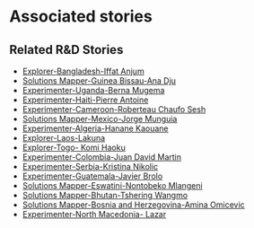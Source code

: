 # Associated stories

<!-- !!DO NOT REMOVE!! start autogenerated hyperlinks -->
## Related R&D Stories
- [Explorer\-Bangladesh\-Iffat Anjum](/stories/?doc=Explorers_BGD)
- [Solutions Mapper\-Guinea Bissau\-Ana Dju](/stories/?doc=SolutionMappers_GNB)
- [Experimenter\-Uganda\-Berna Mugema](/stories/?doc=Experimenters_UGA)
- [Experimenter\-Haiti\-Pierre Antoine](/stories/?doc=Experimenters_HTI)
- [Experimenter\-Cameroon\-Roberteau Chaufo Sesh](/stories/?doc=Experimenters_CMR)
- [Solutions Mapper\-Mexico\-Jorge Munguia](/stories/?doc=SolutionMappers_MEX)
- [Experimenter\-Algeria\-Hanane Kaouane](/stories/?doc=Experimenters_DZA)
- [Explorer\-Laos\-Lakuna](/stories/?doc=Explorers_LAO)
- [Explorer\-Togo\- Komi Haoku](/stories/?doc=Explorers_TGO)
- [Experimenter\-Colombia\-Juan David Martin](/stories/?doc=Experimenters_COL)
- [Experimenter\-Serbia\-Kristina Nikolic](/stories/?doc=Experimenters_SRB)
- [Experimenter\-Guatemala\-Javier Brolo](/stories/?doc=Experimenters_GTM)
- [Solutions Mapper\-Eswatini\-Nontobeko Mlangeni](/stories/?doc=SolutionMappers_SWZ)
- [Solutions Mapper\-Bhutan\-Tshering Wangmo](/stories/?doc=SolutionMappers_BTN)
- [Solutions Mapper\-Bosnia and Herzegovina\-Amina Omicevic](/stories/?doc=SolutionMappers_BIH)
- [Experimenter\-North Macedonia\- Lazar](/stories/?doc=Experimenters_MKD)
<!-- !!DO NOT REMOVE!! end autogenerated hyperlinks -->